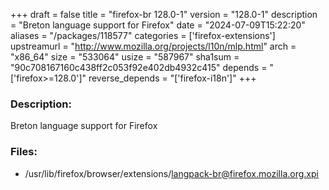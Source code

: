 +++
draft = false
title = "firefox-br 128.0-1"
version = "128.0-1"
description = "Breton language support for Firefox"
date = "2024-07-09T15:22:20"
aliases = "/packages/118577"
categories = ['firefox-extensions']
upstreamurl = "http://www.mozilla.org/projects/l10n/mlp.html"
arch = "x86_64"
size = "533064"
usize = "587967"
sha1sum = "90c708167160c438ff2c053f92e402db4932c415"
depends = "['firefox>=128.0']"
reverse_depends = "['firefox-i18n']"
+++
### Description: 
Breton language support for Firefox

### Files: 
* /usr/lib/firefox/browser/extensions/langpack-br@firefox.mozilla.org.xpi

